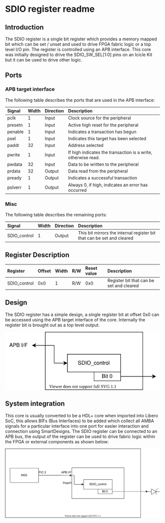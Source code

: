 # SDIO register readme

## Introduction

The SDIO register is a single bit register which provides a memory mapped bit which can be set / unset and used to drive FPGA fabric logic or a top level I/O pin. The register is controlled using an APB interface. This core was initially designed to drive the SDIO_SW_SEL[1:0] pins on an Icicle Kit but it can be used to drive other logic.

## Ports

### APB target interface

The following table describes the ports that are used in the APB interface:

| Signal  | Width | Direction | Description                                                   |
|:--------|:------|:----------|:--------------------------------------------------------------|
| pclk    | 1     | Input     | Clock source for the peripheral                               |
| presetn | 1     | Input     | Active high reset for the peripheral                          |
| penable | 1     | Input     | Indicates a transaction has begun                             |
| psel    | 1     | Input     | Indicates this target has been selected                       |
| paddr   | 32    | Input     | Address selected                                              |
| pwrite  | 1     | Input     | If high indicates the transaction is a write, otherwise read. |
| pwdata  | 32    | Input     | Data to be written to the peripheral                          |
| prdata  | 32    | Output    | Data read from the peripheral                                 |
| pready  | 1     | Output    | Indicates a successful transaction                            |
| pslverr | 1     | Output    | Always 0, if high, indicates an error has occurred            |

### Misc

The following table describes the remaining ports:

| Signal       | Width | Direction | Description                                                            |
|:-------------|:------|:----------|:-----------------------------------------------------------------------|
| SDIO_control | 1     | Output    | This bit mirrors the internal register bit that can be set and cleared |

## Register Description

| Register     | Offset | Width | R/W | Reset value | Description                              |
|:-------------|:-------|:------|:----|:------------|:-----------------------------------------|
| SDIO_control | 0x0    | 1     | R/W | 0x0         | Register bit that can be set and cleared |

## Design

The SDIO register has a simple design, a single register bit at offset 0x0 can be accessed using the APB target interface of the core. Internally the register bit is brought out as a top level output.

![SDIO register design](./SDIO_register.svg)

## System integration

This core is usually converted to be a HDL+ core when imported into Libero SoC, this allows BIFs (Bus Interfaces) to be added which collect all AMBA signals for a particular interface into one port for easier interaction and connection using SmartDesigns. The SDIO register can be connected to an APB bus, the output of the register can be used to drive fabric logic within the FPGA or external components as shown below:

![SDIO register system integration](./SDIO_register_system_integration.svg)
